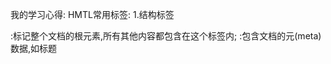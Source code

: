 我的学习心得:
HMTL常用标签:
1.结构标签
  <html>:标记整个文档的根元素,所有其他内容都包含在这个标签内;
  <head>:包含文档的元(meta)数据,如标题<title>,样式表<link>,脚本<script>,<style>,<meta>等;
  <body>:包含网页的主要内容,如:文本、图片、列表、表格、链接等;
  其中:
  <title>:定义网页标题;
  <link>:定义文档与外部资源的关系,引入外部css文件或网站图标;
  <style>:定义内部样式表,内部用来书写css代码;
  <script>:内部用来书写js代码,还可以引入外部js文件;
  Meta标签
  <meta>:定义关于HTML文档的元数据,如字符集、作者、页面描述、关键词等;
  以下两个属性:
  ●http-equiv属性:相当于http的文件头作用,它可以向浏览器传回一些有用的信息,以帮助正确地显示网页内容,与之对应的属性值为content,content中的内容就是各个参数的变量值;
  ●name属性:用于描述网页,对应的属性值为content,其内容主要是便于搜索引擎机器人查找信息和分类信息;
2.文本格式化标签
  ●标题标签:<h1>到<h6>定义了六级标题.<h1>是最高级别的标题;
  ●段落标签:
   <P>:用于定义文本段落
   <br>:换行
   <hr>:水平线,分割线
   <font color=" "size=" ">......</font><hr>:修改文字大小、颜色
  ●文本样式标签:
   粗体:<b>(无语义)或<strong>(强调文本);
   斜体:<i>(无语义)或《<em>(强调文本);
   删除线:<del>;
   <s>:用来定义那些不正确的文本;
   下划线:<in5>(通常表示插入的文本);
   上标:<sup>;
   下标:<sub>;
   引用:<blockquote:(长引用>,<q>(短引用);
   小号文本:<small>;
3.列表标签:
  ●无序列表:<ul> 列表项<li>
  ●有序列表:<ol> 列表项<li>
  ●定义列表:<dl>:定义术语和描述;
           <dt>:定义术语;
           <dd>:提供描述;
4.表格标签
  <table>:定义表格;
  <tr>:定义表格中的一行;
  <th>:定义表格中的表头单元格,(通常用于第一行/列);
  <td>:定义表格中的标准单元格;
  <thead>、<tbody>、<tfoot>:分别定义表格的头部、主体和脚部内容,用于表格内容的分组;
5.图像与多媒体标签
  <img>:用于插入图像;
  <audio>:定义音频内容;
  <video>:定义视频内容;
6.链接与表单标签
  <a>:定义超链接;
  <form>:定义HTML表单,用于用户输入数据;
 ●表单输入标签:
  <input>:文本框、密码框、单选按钮、复选框;
  <textarea>:多行文本输入框;
  <select>:下拉列表;
 ●按钮标签:
  <button>:定义可点击的按钮;
7.其他常用标签.
  <div>定义文档中的一个区块或容器,常用于布局和样式化;
  <span>定义行内元素的一个容器,与<div>类似,但<span>是行内
元素;